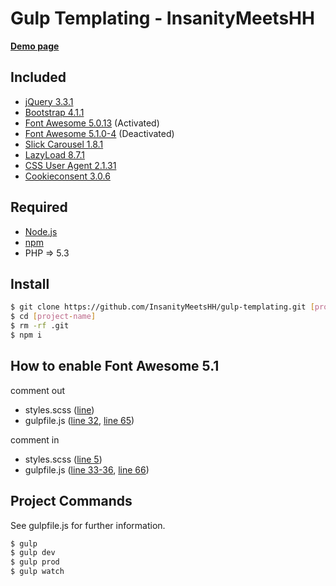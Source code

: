 # Gulp Templating - InsanityMeetsHH

[**Demo page**](http://gulp.insanitymeetshh.net)

## Included
* [jQuery 3.3.1](http://jquery.com)
* [Bootstrap 4.1.1](https://getbootstrap.com)
* [Font Awesome 5.0.13](https://fontawesome.com) (Activated)
* [Font Awesome 5.1.0-4](https://fontawesome.com) (Deactivated)
* [Slick Carousel 1.8.1](http://kenwheeler.github.io/slick/)
* [LazyLoad 8.7.1](https://www.andreaverlicchi.eu/lazyload/)
* [CSS User Agent 2.1.31](https://www.npmjs.com/package/cssuseragent)
* [Cookieconsent 3.0.6](https://github.com/insites/cookieconsent)

## Required
* [Node.js](http://nodejs.org/en/download/)
* [npm](http://www.npmjs.com/get-npm)
* PHP => 5.3

## Install
```bash
$ git clone https://github.com/InsanityMeetsHH/gulp-templating.git [project-name]
$ cd [project-name]
$ rm -rf .git
$ npm i
```

## How to enable Font Awesome 5.1
comment out
* styles.scss ([line](https://github.com/InsanityMeetsHH/gulp-templating/blob/master/src/scss/styles.scss#L4))
* gulpfile.js ([line 32](https://github.com/InsanityMeetsHH/gulp-templating/blob/master/gulpfile.js#L32), [line 65](https://github.com/InsanityMeetsHH/gulp-templating/blob/master/gulpfile.js#L65))

comment in
* styles.scss ([line 5](https://github.com/InsanityMeetsHH/gulp-templating/blob/master/src/scss/styles.scss#L5))
* gulpfile.js ([line 33-36](https://github.com/InsanityMeetsHH/gulp-templating/blob/master/gulpfile.js#L33-L36), [line 66](https://github.com/InsanityMeetsHH/gulp-templating/blob/master/gulpfile.js#L66))

## Project Commands
See gulpfile.js for further information.
```bash
$ gulp
$ gulp dev
$ gulp prod
$ gulp watch
```